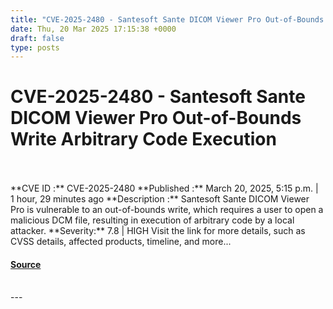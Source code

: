 ```yaml
---
title: "CVE-2025-2480 - Santesoft Sante DICOM Viewer Pro Out-of-Bounds Write Arbitrary Code Execution"
date: Thu, 20 Mar 2025 17:15:38 +0000
draft: false
type: posts
---
```

# CVE-2025-2480 - Santesoft Sante DICOM Viewer Pro Out-of-Bounds Write Arbitrary Code Execution

<br/>

<br/>
**CVE ID :** CVE-2025-2480  
**Published :** March 20, 2025, 5:15 p.m. | 1 hour, 29 minutes ago  
**Description :** Santesoft Sante DICOM Viewer Pro is vulnerable to an out-of-bounds write, which requires a user to open a malicious DCM file, resulting in execution of arbitrary code by a local attacker.  
**Severity:** 7.8 | HIGH  
Visit the link for more details, such as CVSS details, affected products, timeline, and more...

#### [Source](https://cvefeed.io/vuln/detail/CVE-2025-2480)

<br/>
---
